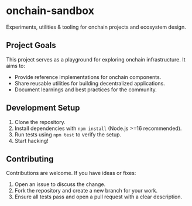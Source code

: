 # onchain-sandbox

Experiments, utilities & tooling for onchain projects and ecosystem design.

## Project Goals
This project serves as a playground for exploring onchain infrastructure. It aims to:
- Provide reference implementations for onchain components.
- Share reusable utilities for building decentralized applications.
- Document learnings and best practices for the community.

## Development Setup
1. Clone the repository.
2. Install dependencies with `npm install` (Node.js >=16 recommended).
3. Run tests using `npm test` to verify the setup.
4. Start hacking!

## Contributing
Contributions are welcome. If you have ideas or fixes:
1. Open an issue to discuss the change.
2. Fork the repository and create a new branch for your work.
3. Ensure all tests pass and open a pull request with a clear description.
